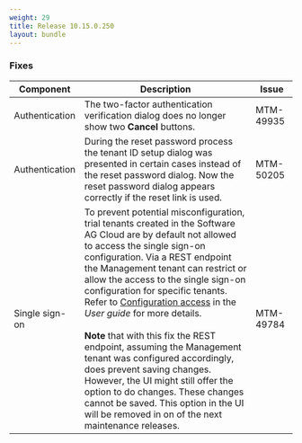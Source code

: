 ```yaml
---
weight: 29
title: Release 10.15.0.250
layout: bundle
---
```


<!--10.15.0.235 - 10.15.0.250-->


### Fixes

<div><table ><colgroup>
<col style="width: 15%;"><col style="width: 70%;"><col style="width: 15%;"></colgroup>
<thead><tr>
<th>
Component</th>
<th>
Description</th>
<th>
Issue</th>
</tr>
</thead><tbody>

<tr>
<td>Authentication</td>
<td>The two-factor authentication verification dialog does no longer show two <b>Cancel</b> buttons.</td>
<td>MTM-49935</td>
</tr>

<tr>
<td>Authentication</td>
<td>During the reset password process the tenant ID setup dialog was presented in certain cases instead of the reset password dialog. Now the reset password dialog appears correctly if the reset link is used.</td>
<td>MTM-50205</td>
</tr>

<tr>
<td>Single sign-on</td>
<td>To prevent potential misconfiguration, trial tenants created in the Software AG Cloud are by default not allowed to access the single sign-on configuration. Via a REST endpoint the Management tenant can restrict or allow the access to the single sign-on configuration for specific tenants. Refer to <a href="https://cumulocity.com/guides/10.15.0/users-guide/administration/#configuration-access">Configuration access</a> in the <i>User guide</i> for more details.
<br><br>
<b>Note</b> that with this fix the REST endpoint, assuming the Management tenant was configured accordingly, does prevent saving changes. However, the UI might still offer the option to do changes. These changes cannot be saved. This option in the UI will be removed in on of the next maintenance releases.</td>
<td>MTM-49784</td>
</tr>

</tbody></table></div>
